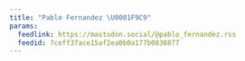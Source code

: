 ```yaml
---
title: "Pablo Fernandez \U0001F9C9"
params:
  feedlink: https://mastodon.social/@pablo_fernandez.rss
  feedid: 7ceff37ace15af2ea0b0a177b0838877
---
```


